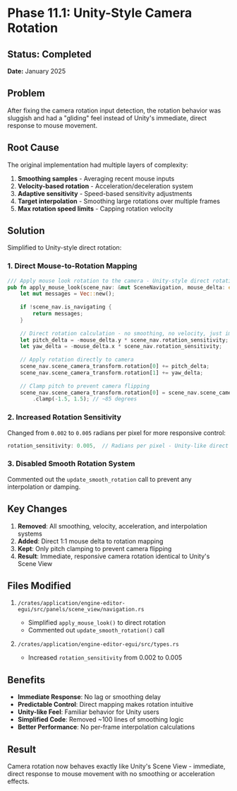 # Phase 11.1: Unity-Style Camera Rotation

## Status: Completed
**Date:** January 2025

## Problem
After fixing the camera rotation input detection, the rotation behavior was sluggish and had a "gliding" feel instead of Unity's immediate, direct response to mouse movement.

## Root Cause
The original implementation had multiple layers of complexity:
1. **Smoothing samples** - Averaging recent mouse inputs
2. **Velocity-based rotation** - Acceleration/deceleration system
3. **Adaptive sensitivity** - Speed-based sensitivity adjustments
4. **Target interpolation** - Smoothing large rotations over multiple frames
5. **Max rotation speed limits** - Capping rotation velocity

## Solution
Simplified to Unity-style direct rotation:

### 1. Direct Mouse-to-Rotation Mapping
```rust
/// Apply mouse look rotation to the camera - Unity-style direct rotation
pub fn apply_mouse_look(scene_nav: &mut SceneNavigation, mouse_delta: egui::Vec2) -> Vec<ConsoleMessage> {
    let mut messages = Vec::new();
    
    if !scene_nav.is_navigating {
        return messages;
    }
    
    // Direct rotation calculation - no smoothing, no velocity, just immediate response
    let pitch_delta = -mouse_delta.y * scene_nav.rotation_sensitivity;
    let yaw_delta = -mouse_delta.x * scene_nav.rotation_sensitivity;
    
    // Apply rotation directly to camera
    scene_nav.scene_camera_transform.rotation[0] += pitch_delta;
    scene_nav.scene_camera_transform.rotation[1] += yaw_delta;
    
    // Clamp pitch to prevent camera flipping
    scene_nav.scene_camera_transform.rotation[0] = scene_nav.scene_camera_transform.rotation[0]
        .clamp(-1.5, 1.5); // ~85 degrees
```

### 2. Increased Rotation Sensitivity
Changed from `0.002` to `0.005` radians per pixel for more responsive control:
```rust
rotation_sensitivity: 0.005,  // Radians per pixel - Unity-like direct response
```

### 3. Disabled Smooth Rotation System
Commented out the `update_smooth_rotation` call to prevent any interpolation or damping.

## Key Changes
1. **Removed**: All smoothing, velocity, acceleration, and interpolation systems
2. **Added**: Direct 1:1 mouse delta to rotation mapping
3. **Kept**: Only pitch clamping to prevent camera flipping
4. **Result**: Immediate, responsive camera rotation identical to Unity's Scene View

## Files Modified
1. `/crates/application/engine-editor-egui/src/panels/scene_view/navigation.rs`
   - Simplified `apply_mouse_look()` to direct rotation
   - Commented out `update_smooth_rotation()` call

2. `/crates/application/engine-editor-egui/src/types.rs`
   - Increased `rotation_sensitivity` from 0.002 to 0.005

## Benefits
- **Immediate Response**: No lag or smoothing delay
- **Predictable Control**: Direct mapping makes rotation intuitive
- **Unity-like Feel**: Familiar behavior for Unity users
- **Simplified Code**: Removed ~100 lines of smoothing logic
- **Better Performance**: No per-frame interpolation calculations

## Result
Camera rotation now behaves exactly like Unity's Scene View - immediate, direct response to mouse movement with no smoothing or acceleration effects.